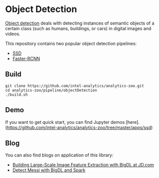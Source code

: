 # Object Detection

[Object detection](https://en.wikipedia.org/wiki/Object_detection)
deals with detecting instances of semantic objects of a certain class (such as humans, buildings, or cars) in digital images and videos.

This repository contains two popular object detection pipelines:
* [SSD](ssd)
* [Faster-RCNN](fasterrcnn)

## Build
```
git clone https://github.com/intel-analytics/analytics-zoo.git
cd analytics-zoo/pipeline/objectDetection
./build.sh
```
## Demo
If you want to get quick start, you can find Jupyter demos [here].(https://github.com/intel-analytics/analytics-zoo/tree/master/apps/ssd)

## Blog
You can also find blogs on application of this library:
* [Building Large-Scale Image Feature Extraction with BigDL at JD.com](https://software.intel.com/en-us/articles/building-large-scale-image-feature-extraction-with-bigdl-at-jdcom)
* [Detect Messi with BigDL and Spark](https://medium.com/@seaofocean/detect-messi-with-bigdl-and-spark-21e97fa3024e)

